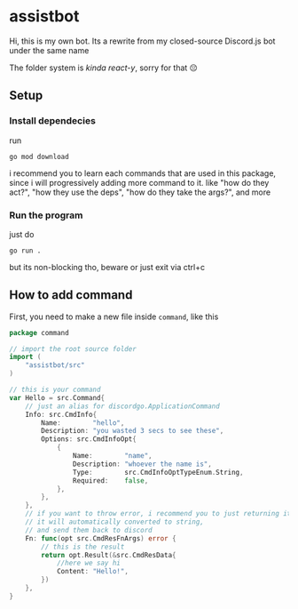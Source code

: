 # assistbot
Hi, this is my own bot. Its a rewrite from my closed-source Discord.js bot under the same name

The folder system is *kinda react-y*, sorry for that 😔
## Setup

### Install dependecies
run
```shell
go mod download
```
i recommend you to learn each commands that are used in this package, since i will progressively adding more command to it. like "how do they act?", "how they use the deps", "how do they take the args?", and more


### Run the program

just do 
```shell
go run .
```
but its non-blocking tho, beware
or just exit via ctrl+c

## How to add command
First, you need to make a new file inside `command`, like this

```go
package command

// import the root source folder
import (
	"assistbot/src"
)

// this is your command
var Hello = src.Command{
    // just an alias for discordgo.ApplicationCommand
	Info: src.CmdInfo{
		Name:        "hello",
		Description: "you wasted 3 secs to see these",
		Options: src.CmdInfoOpt{
			{
				Name:        "name",
				Description: "whoever the name is",
				Type:        src.CmdInfoOptTypeEnum.String,
				Required:    false,
			},
		},
	},
    // if you want to throw error, i recommend you to just returning it
    // it will automatically converted to string,
    // and send them back to discord
	Fn: func(opt src.CmdResFnArgs) error {
        // this is the result
		return opt.Result(&src.CmdResData{
            //here we say hi
			Content: "Hello!",
		})
	},
}

```